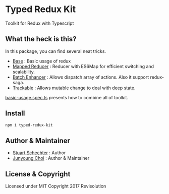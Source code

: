 # Typed Redux Kit

Toolkit for Redux with Typescript

## What the heck is this?

In this package, you can find several neat tricks.

- [Base](./packages/base) : Basic usage of redux
- [Mapped Reducer](./packages/mapped-reducer) : Reducer with ES6Map for efficient switching and scalability.
- [Batch Enhancer](./packages/batch-enhancer) : Allows dispatch array of actions. Also it support redux-saga.
- [Trackable](./packages/trackable) : Allows mutable change to deal with deep state.

[basic-usage.spec.ts](./packages/typed-redux-kit/src/specs/basic-usage.spec.ts) presents how to combine all of toolkit.

## Install

```sh
npm i typed-redux-kit
```

## Author & Maintainer

- [Stuart Schechter](https://github.com/UppaJung) : Author
- [Junyoung Choi](https://github.com/rokt33r) : Author & Maintainer

## License & Copyright

Licensed under MIT
Copyright 2017 Revisolution
